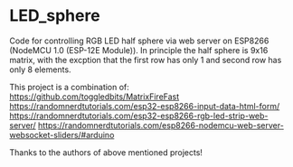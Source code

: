 # LED_sphere
Code for controlling RGB LED half sphere via web server on ESP8266 (NodeMCU 1.0 (ESP-12E Module)).
In principle the half sphere is 9x16 matrix, with the excption that the first row has only 1 and second row has only 8 elements.

This project is a combination of:
https://github.com/toggledbits/MatrixFireFast
https://randomnerdtutorials.com/esp32-esp8266-input-data-html-form/
https://randomnerdtutorials.com/esp32-esp8266-rgb-led-strip-web-server/
https://randomnerdtutorials.com/esp8266-nodemcu-web-server-websocket-sliders/#arduino

Thanks to the authors of above mentioned projects!
